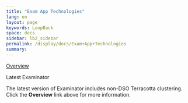 ```yaml
---
title: "Exam App Technologies"
lang: en
layout: page
keywords: LoopBack
space: docs
sidebar: lb2_sidebar
permalink: /display/docs/Exam+App+Technologies
summary:
---
```


<div class="panelContent">

[Overview](Web+App+Reference+Implementation)

</div>

<div class="confluence-information-macro confluence-information-macro-note">

Latest Examinator

<div class="confluence-information-macro-body">

The latest version of Examinator includes non-DSO Terracotta clustering. Click the **Overview** link above for more information.

</div>

</div>